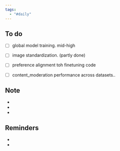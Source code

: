 ```yaml
---
tags:
  - "#daily"
---
```

## To do


- [ ] global model training.
mid-high
- [ ] image standardization. (partly done)
- [ ] preference alignment toh finetuning code
- [ ] content_moderation performance across datasets..


## Note
- 
- 
- 

## Reminders
- 
- 

